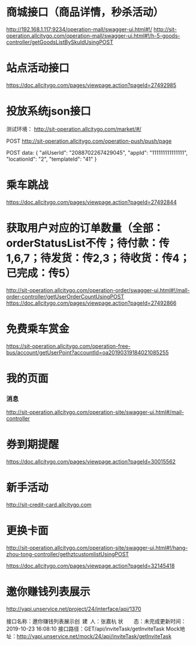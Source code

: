 # 商城接口（商品详情，秒杀活动）
http://192.168.1.117:9234/operation-mall/swagger-ui.html#!/
http://sit-operation.allcitygo.com/operation-mall/swagger-ui.html#!/h-5-goods-controller/getGoodsListBySkuIdUsingPOST
# 站点活动接口
https://doc.allcitygo.com/pages/viewpage.action?pageId=27492985

# 投放系统json接口
测试环境：
http://sit-operation.allcitygo.com/market/#/

POST http://sit-operation.allcitygo.com/operation-push/push/page

POST data:
{
  "aliUserId": "2088702267429045",
  "appId": "111111111111111",
  "locationId": "2",
  "templateId": "41"
}

# 乘车跳战
https://doc.allcitygo.com/pages/viewpage.action?pageId=27492844




# 获取用户对应的订单数量（全部：orderStatusList不传；待付款：传1,6,7；待发货：传2,3；待收货：传4；已完成：传5）
http://sit-operation.allcitygo.com/operation-order/swagger-ui.html#!/mall-order-controller/getUserOrderCountUsingPOST
https://doc.allcitygo.com/pages/viewpage.action?pageId=27492866


# 免费乘车赏金

https://sit-operation.allcitygo.com/operation-free-bus/account/getUserPoint?accountId=oa20190319184021085255


# 我的页面
### 消息
http://sit-operation.allcitygo.com/operation-site/swagger-ui.html#/mail-controller


# 券到期提醒

https://doc.allcitygo.com/pages/viewpage.action?pageId=30015562


# 新手活动
http://sit-credit-card.allcitygo.com


# 更换卡面

http://sit-operation.allcitygo.com/operation-site/swagger-ui.html#!/hang-zhou-tong-controller/gethztcustomlistUsingPOST


https://doc.allcitygo.com/pages/viewpage.action?pageId=32145418


# 邀你赚钱列表展示
http://yapi.unservice.net/project/24/interface/api/1370

接口名称：邀你赚钱列表展示创 建 人：张嘉杭
状  态：未完成更新时间：2019-10-23 16:08:10
接口路径：GET/api/inviteTask/getInviteTask
Mock地址：http://yapi.unservice.net/mock/24/api/inviteTask/getInviteTask